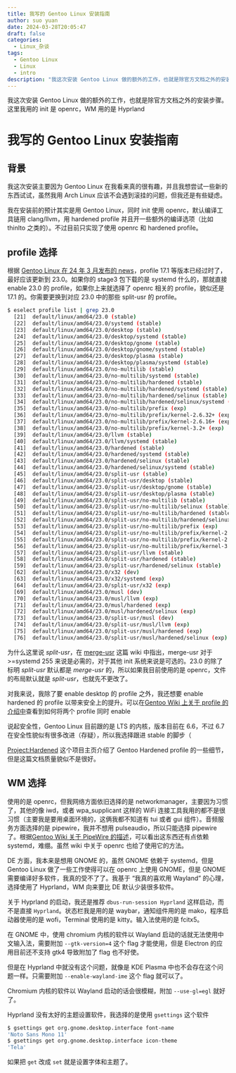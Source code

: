 ```yaml
---
title: 我写的 Gentoo Linux 安装指南
author: suo yuan
date: 2024-03-28T20:05:47
draft: false
categories:
  - Linux_杂谈
tags:
  - Gentoo Linux
  - Linux
  - intro
description: "我这次安装 Gentoo Linux 做的额外的工作，也就是除官方文档之外的安装步骤。这里我用的 init 是 openrc，WM 用的是 Hyprland"
---
```


<!--more-->
我这次安装 Gentoo Linux 做的额外的工作，也就是除官方文档之外的安装步骤。这里我用的 init 是 openrc，WM 用的是 Hyprland
<!--more-->

# 我写的 Gentoo Linux 安装指南

## 背景

我这次安装主要因为 Gentoo Linux 在我看来真的很有趣，并且我想尝试一些新的东西试试，虽然我用 Arch Linux 应该不会遇到滚挂的问题，但我还是有些疑虑。

我在安装前的预计其实是用 Gentoo Linux，同时 init 使用 openrc，默认编译工具链用 clang/llvm，用 hardened profile 并且开一些额外的编译选项（比如 thinlto 之类的）。不过目前只实现了使用 openrc 和 hardened profile。

## profile 选择

根据 [Gentoo Linux 在 24 年 3 月发布的 news](https://www.gentoo.org/support/news-items/2024-03-22-new-23-profiles.html)，profile 17.1 等版本已经过时了，最好应该更新到 23.0。如果你的 stage3 包下载的是 systemd 什么的，那就直接 enable 23.0 的 profile，如果你上来就选择了 openrc 相关的 profile，貌似还是 17.1 的。你需要更换到对应 23.0 中的那些 split-usr 的 profile。

```bash
$ eselect profile list | grep 23.0
  [21]  default/linux/amd64/23.0 (stable)
  [22]  default/linux/amd64/23.0/systemd (stable)
  [23]  default/linux/amd64/23.0/desktop (stable)
  [24]  default/linux/amd64/23.0/desktop/systemd (stable)
  [25]  default/linux/amd64/23.0/desktop/gnome (stable)
  [26]  default/linux/amd64/23.0/desktop/gnome/systemd (stable)
  [27]  default/linux/amd64/23.0/desktop/plasma (stable)
  [28]  default/linux/amd64/23.0/desktop/plasma/systemd (stable)
  [29]  default/linux/amd64/23.0/no-multilib (stable)
  [30]  default/linux/amd64/23.0/no-multilib/systemd (stable)
  [31]  default/linux/amd64/23.0/no-multilib/hardened (stable)
  [32]  default/linux/amd64/23.0/no-multilib/hardened/systemd (stable)
  [33]  default/linux/amd64/23.0/no-multilib/hardened/selinux (stable)
  [34]  default/linux/amd64/23.0/no-multilib/hardened/selinux/systemd (stable)
  [35]  default/linux/amd64/23.0/no-multilib/prefix (exp)
  [36]  default/linux/amd64/23.0/no-multilib/prefix/kernel-2.6.32+ (exp)
  [37]  default/linux/amd64/23.0/no-multilib/prefix/kernel-2.6.16+ (exp)
  [38]  default/linux/amd64/23.0/no-multilib/prefix/kernel-3.2+ (exp)
  [39]  default/linux/amd64/23.0/llvm (stable)
  [40]  default/linux/amd64/23.0/llvm/systemd (stable)
  [41]  default/linux/amd64/23.0/hardened (stable)
  [42]  default/linux/amd64/23.0/hardened/systemd (stable)
  [43]  default/linux/amd64/23.0/hardened/selinux (stable)
  [44]  default/linux/amd64/23.0/hardened/selinux/systemd (stable)
  [45]  default/linux/amd64/23.0/split-usr (stable)
  [46]  default/linux/amd64/23.0/split-usr/desktop (stable)
  [47]  default/linux/amd64/23.0/split-usr/desktop/gnome (stable)
  [48]  default/linux/amd64/23.0/split-usr/desktop/plasma (stable)
  [49]  default/linux/amd64/23.0/split-usr/no-multilib (stable)
  [50]  default/linux/amd64/23.0/split-usr/no-multilib/selinux (stable)
  [51]  default/linux/amd64/23.0/split-usr/no-multilib/hardened (stable)
  [52]  default/linux/amd64/23.0/split-usr/no-multilib/hardened/selinux (stable)
  [53]  default/linux/amd64/23.0/split-usr/no-multilib/prefix (exp)
  [54]  default/linux/amd64/23.0/split-usr/no-multilib/prefix/kernel-2.6.32+ (exp)
  [55]  default/linux/amd64/23.0/split-usr/no-multilib/prefix/kernel-2.6.16+ (exp)
  [56]  default/linux/amd64/23.0/split-usr/no-multilib/prefix/kernel-3.2+ (exp)
  [57]  default/linux/amd64/23.0/split-usr/llvm (stable)
  [58]  default/linux/amd64/23.0/split-usr/hardened (stable)
  [59]  default/linux/amd64/23.0/split-usr/hardened/selinux (stable)
  [62]  default/linux/amd64/23.0/x32 (dev)
  [63]  default/linux/amd64/23.0/x32/systemd (exp)
  [64]  default/linux/amd64/23.0/split-usr/x32 (exp)
  [69]  default/linux/amd64/23.0/musl (dev)
  [70]  default/linux/amd64/23.0/musl/llvm (exp)
  [71]  default/linux/amd64/23.0/musl/hardened (exp)
  [72]  default/linux/amd64/23.0/musl/hardened/selinux (exp)
  [73]  default/linux/amd64/23.0/split-usr/musl (dev)
  [74]  default/linux/amd64/23.0/split-usr/musl/llvm (exp)
  [75]  default/linux/amd64/23.0/split-usr/musl/hardened (exp)
  [76]  default/linux/amd64/23.0/split-usr/musl/hardened/selinux (exp)
```

为什么这里说 _split-usr_，在 [merge-usr](https://wiki.gentoo.org/wiki/Merge-usr) 这篇 wiki 中指出，merge-usr 对于>=systemd 255 来说是必需的，对于其他 init 系统来说是可选的。23.0 的除了标明 _split-usr_ 默认都是 _merge-usr_ 的，所以如果我目前使用的是 openrc，文件的布局默认就是 _split-usr_，也就先不更改了。

对我来说，我除了要 enable desktop 的 profile 之外，我还想要 enable hardened 的 profile 以带来安全上的提升。可以在[Gentoo Wiki 上关于 profile 的介绍中](<https://wiki.gentoo.org/wiki/Profile_(Portage)#Example_1:_Combining_multiple_profiles_from_the_Gentoo_ebuild_repository>)查看到如何将两个 profile 同时 enable

说起安全性，Gentoo Linux 目前跟的是 LTS 的内核，版本目前在 6.6，不过 6.7 在安全性貌似有很多改进（存疑），所以我选择跟进 stable 的脚步（

[Project:Hardened](https://wiki.gentoo.org/wiki/Project:Hardened) 这个项目主页介绍了 Gentoo Hardened profile 的一些细节，但是这篇文档质量貌似不是很好。

## WM 选择

使用的是 openrc，但我网络方面依旧选择的是 networkmanager，主要因为习惯了，其他的像 iwd，或者 wpa_supplicant 这样的 WiFi 连接工具我用的都不是很习惯（主要我是要用桌面环境的，这俩我都不知道有 tui 或者 gui 组件）。音频服务方面选择的是 pipewire，我并不想用 pulseaudio，所以只能选择 pipewire 了。根据[Gentoo Wiki 关于 PipeWire 的描述](https://wiki.gentoo.org/wiki/PipeWire)，可以看出这东西还有点依赖 systemd，难绷。虽然 wiki 中关于 openrc 也给了使用它的方法。

DE 方面，我本来是想用 GNOME 的，虽然 GNOME 依赖于 systemd，但是 Gentoo Linux 做了一些工作使得可以在 openrc 上使用 GNOME，但是 GNOME 需要编译好多软件，我真的受不了了。我基于 “我真的喜欢用 Wayland” 的心理，选择使用了 Hyprland，WM 向来要比 DE 默认少装很多软件。

关于 Hyprland 的启动，我还是推荐 `dbus-run-session Hyprland` 这样启动，而不是直接 `Hyprland`。状态栏我是用的是 waybar，通知组件用的是 mako，程序启动器使用的是 wofi，Terminal 使用的是 kitty。输入法使用的是 fcitx5。

在 GNOME 中，使用 chromium 内核的软件以 Wayland 启动的话就无法使用中文输入法，需要附加 `--gtk-version=4` 这个 flag 才能使用，但是 Electron 的应用目前还不支持 gtk4 导致附加了 flag 也不好使。

但是在 Hyprland 中就没有这个问题，就像是 KDE Plasma 中也不会存在这个问题一样。只需要附加 `--enable-wayland-ime` 这个 flag 就可以了。

Chromium 内核的软件以 Wayland 启动的话会很模糊，附加 `--use-gl=egl` 就好了。

Hyprland 没有太好的主题设置软件，我选择的是使用 `gsettings` 这个软件

```bash
$ gsettings get org.gnome.desktop.interface font-name
'Noto Sans Mono 11'
$ gsettings get org.gnome.desktop.interface icon-theme
'Tela'
```

如果把 `get` 改成 `set` 就是设置字体和主题了。

